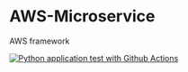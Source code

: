 # AWS-Microservice
AWS framework


[![Python application test with Github Actions](https://github.com/coneel/AWS-Microservice/actions/workflows/main.yml/badge.svg)](https://github.com/coneel/AWS-Microservice/actions/workflows/main.yml)
